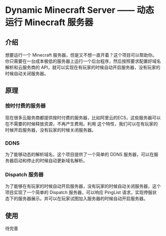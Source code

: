 # Dynamic Minecraft Server —— 动态运行 Minecraft 服务器

## 介绍

想要运行一个 Minecraft 服务器，但是又不想一直开着？这个项目可以帮助你。你只需要在一台成本极低的服务器上运行一个后台程序，然后按照要求配置好域名解析和云服务商的 API，就可以实现在有玩家的时候自动开启服务器，没有玩家的时候自动关闭服务器。

## 原理

### 按时付费的服务器

现在很多云服务商都提供按时付费的服务器，比如阿里云的ECS，这些服务器可以在不需要的时候释放资源，不再产生费用。利用
这个特性，我们可以在有玩家的时候开启服务器，没有玩家的时候关闭服务器。

### DDNS

为了能够动态的解析域名，这个项目提供了一个简单的 DDNS 服务器，可以在服务器启动和停止的时候自动更新域名解析。

### Dispatch 服务器

为了能够在有玩家的时候自动开启服务器，没有玩家的时候自动关闭服务器，这个项目实现了一个简单的 Dispatch 服务器，可以响应 PingList 请求，实现停服状态下的服务器展示。并可以在玩家试图加入服务器的时候自动开启服务器。

## 使用

待完善
